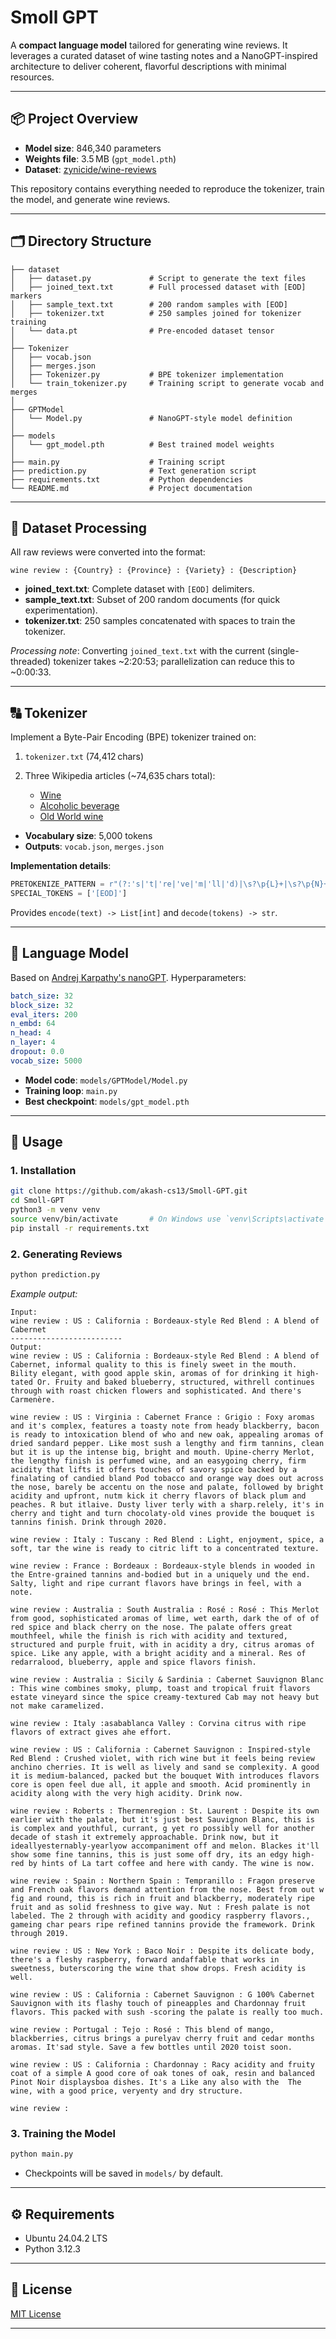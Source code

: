 # Smoll GPT

A **compact language model** tailored for generating wine reviews. It leverages a curated dataset of wine tasting notes and a NanoGPT-inspired architecture to deliver coherent, flavorful descriptions with minimal resources.

---

## 📦 Project Overview

* **Model size**: 846,340 parameters
* **Weights file**: 3.5 MB (`gpt_model.pth`)
* **Dataset**: [zynicide/wine-reviews](https://www.kaggle.com/datasets/zynicide/wine-reviews)

This repository contains everything needed to reproduce the tokenizer, train the model, and generate wine reviews.

---

## 🗂️ Directory Structure

```
├── dataset
│   ├── dataset.py             # Script to generate the text files
│   ├── joined_text.txt        # Full processed dataset with [EOD] markers
│   ├── sample_text.txt        # 200 random samples with [EOD]
│   ├── tokenizer.txt          # 250 samples joined for tokenizer training
│   └── data.pt                # Pre-encoded dataset tensor
│
├── Tokenizer
│   ├── vocab.json
│   ├── merges.json
│   ├── Tokenizer.py           # BPE tokenizer implementation
│   └── train_tokenizer.py     # Training script to generate vocab and merges
│  
├── GPTModel
│   └── Model.py               # NanoGPT-style model definition
│ 
├── models
│   └── gpt_model.pth          # Best trained model weights
│
├── main.py                    # Training script
├── prediction.py              # Text generation script
├── requirements.txt           # Python dependencies
└── README.md                  # Project documentation 
```

---

## 📝 Dataset Processing

All raw reviews were converted into the format:

```
wine review : {Country} : {Province} : {Variety} : {Description}
```

* **joined\_text.txt**: Complete dataset with `[EOD]` delimiters.
* **sample\_text.txt**: Subset of 200 random documents (for quick experimentation).
* **tokenizer.txt**: 250 samples concatenated with spaces to train the tokenizer.

*Processing note*: Converting `joined_text.txt` with the current (single-threaded) tokenizer takes \~2:20:53; parallelization can reduce this to \~0:00:33.

---

## 🔠 Tokenizer

Implement a Byte-Pair Encoding (BPE) tokenizer trained on:

1. `tokenizer.txt` (74,412 chars)
2. Three Wikipedia articles (\~74,635 chars total):

   * [Wine](https://en.wikipedia.org/wiki/Wine)
   * [Alcoholic beverage](https://en.wikipedia.org/wiki/Alcoholic_beverage)
   * [Old World wine](https://en.wikipedia.org/wiki/Old_World_wine)

* **Vocabulary size**: 5,000 tokens
* **Outputs**: `vocab.json`, `merges.json`

**Implementation details**:

```python
PRETOKENIZE_PATTERN = r"(?:'s|'t|'re|'ve|'m|'ll|'d)|\s?\p{L}+|\s?\p{N}+|\s?[^\s\p{L}\p{N}]+|\s+(?!\S)|\s+"
SPECIAL_TOKENS = ['[EOD]']
```

Provides `encode(text) -> List[int]` and `decode(tokens) -> str`.

---

## 🧠 Language Model

Based on [Andrej Karpathy's nanoGPT](https://github.com/karpathy/nanoGPT). Hyperparameters:

```yaml
batch_size: 32
block_size: 32
eval_iters: 200
n_embd: 64
n_head: 4
n_layer: 4
dropout: 0.0
vocab_size: 5000
```

* **Model code**: `models/GPTModel/Model.py`
* **Training loop**: `main.py`
* **Best checkpoint**: `models/gpt_model.pth`

---

## 🚀 Usage

### 1. Installation

```bash
git clone https://github.com/akash-cs13/Smoll-GPT.git
cd Smoll-GPT
python3 -m venv venv
source venv/bin/activate       # On Windows use `venv\Scripts\activate`
pip install -r requirements.txt
```

### 2. Generating Reviews

```bash
python prediction.py
```

*Example output:*

```
Input: 
wine review : US : California : Bordeaux-style Red Blend : A blend of Cabernet
------------------------- 
Output: 
wine review : US : California : Bordeaux-style Red Blend : A blend of Cabernet, informal quality to this is finely sweet in the mouth. Bility elegant, with good apple skin, aromas of for drinking it high-tated Or. Fruity and baked blueberry, structured, withrell continues through with roast chicken flowers and sophisticated. And there's Carmenère.

wine review : US : Virginia : Cabernet France : Grigio : Foxy aromas and it's complex, features a toasty note from heady blackberry, bacon is ready to intoxication blend of who and new oak, appealing aromas of dried sandard pepper. Like most sush a lengthy and firm tannins, clean but it is up the intense big, bright and mouth. Upine-cherry Merlot, the lengthy finish is perfumed wine, and an easygoing cherry, firm acidity that lifts it offers touches of savory spice backed by a finalating of candied bland Pod tobacco and orange way does out across the nose, barely be accentu on the nose and palate, followed by bright acidity and upfront, nutm kick it cherry flavors of black plum and peaches. R but itlaive. Dusty liver terly with a sharp.relely, it's in cherry and tight and turn chocolaty-old vines provide the bouquet is tannins finish. Drink through 2020.

wine review : Italy : Tuscany : Red Blend : Light, enjoyment, spice, a soft, tar the wine is ready to citric lift to a concentrated texture.

wine review : France : Bordeaux : Bordeaux-style blends in wooded in the Entre-grained tannins and-bodied but in a uniquely und the end. Salty, light and ripe currant flavors have brings in feel, with a note.

wine review : Australia : South Australia : Rosé : Rosé : This Merlot from good, sophisticated aromas of lime, wet earth, dark the of of of red spice and black cherry on the nose. The palate offers great mouthfeel, while the finish is rich with acidity and textured, structured and purple fruit, with in acidity a dry, citrus aromas of spice. Like any apple, with a bright acidity and a mineral. Res of redarralood, blueberry, apple and spice flavors finish.

wine review : Australia : Sicily & Sardinia : Cabernet Sauvignon Blanc : This wine combines smoky, plump, toast and tropical fruit flavors estate vineyard since the spice creamy-textured Cab may not heavy but not make caramelized.

wine review : Italy :asabablanca Valley : Corvina citrus with ripe flavors of extract gives ahe effort.

wine review : US : California : Cabernet Sauvignon : Inspired-style Red Blend : Crushed violet, with rich wine but it feels being review anchino cherries. It is well as lively and sand se complexity. A good it is medium-balanced, packed but the bouquet With introduces flavors core is open feel due all, it apple and smooth. Acid prominently in acidity along with the very high acidity. Drink now.

wine review : Roberts : Thermenregion : St. Laurent : Despite its own earlier with the palate, but it's just best Sauvignon Blanc, this is is complex and youthful, currant, g yet ro possibly well for another decade of stash it extremely approachable. Drink now, but it ideallyesternably-yearlyow accompaniment off and melon. Blackes it'll show some fine tannins, this is just some off dry, its an edgy high-red by hints of La tart coffee and here with candy. The wine is now.

wine review : Spain : Northern Spain : Tempranillo : Fragon preserve and French oak flavors demand attention from the nose. Best from out w fig and round, this is rich in fruit and blackberry, moderately ripe fruit and as solid freshness to give way. Nut : Fresh palate is not labeled. The 2 through with acidity and goodicy raspberry flavors., gameing char pears ripe refined tannins provide the framework. Drink through 2019.

wine review : US : New York : Baco Noir : Despite its delicate body, there's a fleshy raspberry, forward andaffable that works in sweetness, buterscoring the wine that show drops. Fresh acidity is well.

wine review : US : California : Cabernet Sauvignon : G 100% Cabernet Sauvignon with its flashy touch of pineapples and Chardonnay fruit flavors. This packed with sush -scoring the palate is really too much.

wine review : Portugal : Tejo : Rosé : This blend of mango, blackberries, citrus brings a purelyav cherry fruit and cedar months aromas. It'sad style. Save a few bottles until 2020 toist soon.

wine review : US : California : Chardonnay : Racy acidity and fruity coat of a simple A good core of oak tones of oak, resin and balanced Pinot Noir displaysboa dishes. It's a Like any also with the  The wine, with a good price, veryenty and dry structure.

wine review :
```

### 3. Training the Model

```bash
python main.py
```

* Checkpoints will be saved in `models/` by default.

---

## ⚙️ Requirements

* Ubuntu 24.04.2 LTS
* Python 3.12.3

---

## 📜 License

[MIT License](./LICENSE)

---


